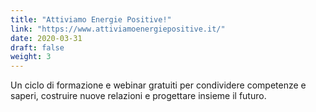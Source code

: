 ```yaml
---
title: "Attiviamo Energie Positive!"
link: "https://www.attiviamoenergiepositive.it/"
date: 2020-03-31
draft: false
weight: 3
---
```


Un ciclo di formazione e webinar gratuiti per condividere competenze e saperi, costruire nuove relazioni e progettare insieme il futuro.
